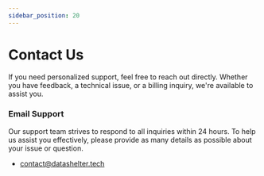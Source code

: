 ```yaml
---
sidebar_position: 20
---
```


# Contact Us

If you need personalized support, feel free to reach out directly. Whether you have feedback, a technical issue, or a billing inquiry, we're available to assist you.

### Email Support

Our support team strives to respond to all inquiries within 24 hours. To help us assist you effectively, please provide as many details as possible about your issue or question.

- contact@datashelter.tech